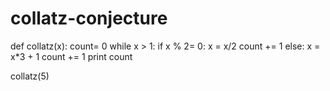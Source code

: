 collatz-conjecture
==================
def collatz(x):
	count= 0
	while x > 1:
		if x % 2= 0:
			x = x/2
			count += 1
		else:
			x = x*3 + 1
			count += 1
	print count
	
collatz(5)
		
		

			
